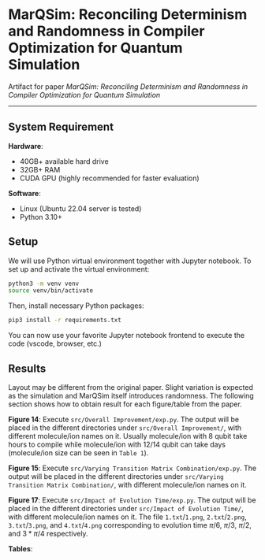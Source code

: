 # MarQSim: Reconciling Determinism and Randomness in Compiler Optimization for Quantum Simulation

Artifact for paper _MarQSim: Reconciling Determinism and Randomness in Compiler Optimization for Quantum Simulation_

---

## System Requirement

**Hardware**:

* 40GB+ available hard drive
* 32GB+ RAM
* CUDA GPU (highly recommended for faster evaluation)

**Software**:

* Linux (Ubuntu 22.04 server is tested)
* Python 3.10+

## Setup

We will use Python virtual environment together with Jupyter notebook. To set up and activate the virtual environment:

```bash
python3 -m venv venv
source venv/bin/activate
```

Then, install necessary Python packages:

```bash
pip3 install -r requirements.txt
```

You can now use your favorite Jupyter notebook frontend to execute the code (vscode, browser, etc.)

## Results

Layout may be different from the original paper. Slight variation is expected as the simulation and MarQSim itself introduces randomness. The following section shows how to obtain result for each figure/table from the paper.

**Figure 14**: Execute `src/Overall Improvement/exp.py`. The output will be placed in the different directories under `src/Overall Improvement/`, with different molecule/ion names on it. Usually molecule/ion with 8 qubit take hours to compile while molecule/ion with 12/14 qubit can take days (molecule/ion size can be seen in `Table 1`).

**Figure 15**: Execute `src/Varying Transition Matrix Combination/exp.py`. The output will be placed in the different directories under `src/Varying Transition Matrix Combination/`, with different molecule/ion names on it.

**Figure 17**: Execute `src/Impact of Evolution Time/exp.py`. The output will be placed in the different directories under `src/Impact of Evolution Time/`, with different molecule/ion names on it. The file `1.txt`/`1.png`, `2.txt`/`2.png`, `3.txt`/`3.png`, and `4.txt`/`4.png` corresponding to evolution time $\pi/6$, $\pi/3$, $\pi/2$, and $3*\pi/4$ respectively.


**Tables**:

